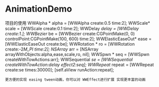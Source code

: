 # AnimationDemo

项目的使用
    WWAlpha * alpha = [WWAlpha create:0.5 time:2];
    WWScale*  scale = [WWScale create:0.1 time:2];
    WWDelay *delay = [WWDelay create:1.];
    WWBezier* be = [WWBezier create:CGPointMake(0, 0) controlPoint:CGPointMake(100, 600) time:2];
    WWElasticEaseOut* ease = [WWElasticEaseOut create:be];
    WWRotation * ro = [WWRotation create:-2*M_PI time:2];
    NSArray* arr = [NSArray arrayWithObjects:alpha,ease,scale,ro, nil];
    WWSpwn * seq = [WWSpwn createWithTowActions:arr];
    WWSequential *se = [WWSequential createWithTowAction:delay effect2:seq];
    WWRepeat* repeat = [WWRepeat create:se times:30000];
    [self.aView runAction:repeat];
    
    
    更方便的实现 easing tween动画，你可以对 WWEffect进行扩展 实现更丰富的动画
